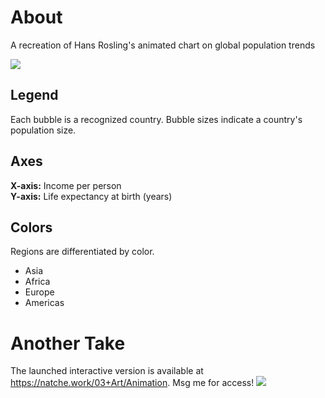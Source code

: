 # About
A recreation of Hans Rosling's animated chart on global population trends

![](https://github.com/anth3lia/rosling/blob/main/rosling.gif)

## Legend
Each bubble is a recognized country. Bubble sizes indicate a country's population size.

## Axes
<b>X-axis:</b> Income per person </br>
<b>Y-axis:</b> Life expectancy at birth (years)

## Colors
Regions are differentiated by color.
- Asia
- Africa
- Europe
- Americas

# Another Take
The launched interactive version is available at https://natche.work/03+Art/Animation. Msg me for access!
![](https://github.com/anth3lia/rosling/blob/main/updated.gif)
